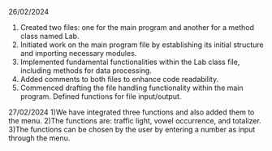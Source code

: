 26/02/2024
1) Created two files: one for the main program and another for a method class named Lab.
2) Initiated work on the main program file by establishing its initial structure and importing necessary modules.
3) Implemented fundamental functionalities within the Lab class file, including methods for data processing.
4) Added comments to both files to enhance code readability.
5) Commenced drafting the file handling functionality within the main program. Defined functions for file input/output.


27/02/2024
1)We have integrated three functions and also added them to the menu.
2)The functions are: traffic light, vowel occurrence, and totalizer.
3)The functions can be chosen by the user by entering a number as input through the menu.
